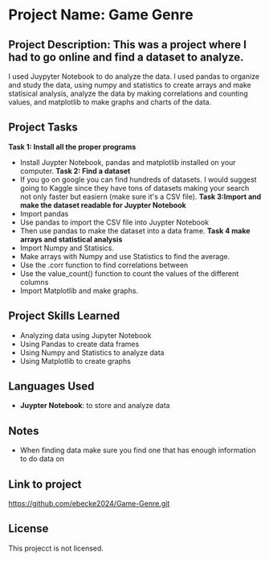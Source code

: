 # Project Name: Game Genre

## Project Description: This was a project where I had to go online and find a dataset to analyze.
I used Juypyter Notebook to do analyze the data. I used pandas to organize and study the data, using numpy 
and statistics to create arrays and make statisical analysis, analyze the data by making correlations and counting values, 
and matplotlib to make graphs and charts of the data.

## Project Tasks
  **Task 1: Install all the proper programs**
  - Install Juypter Notebook, pandas and matplotlib installed on your computer.
  **Task 2: Find a dataset**
  - If you go on google you can find hundreds of datasets. I would suggest going to Kaggle since 
    they have tons of datasets making your search not only faster but easiern (make sure it's a 
    CSV file). 
  **Task 3:Import and make the dataset readable for Juypter Notebook**
  - Import pandas 
  - Use pandas to import the CSV file into Juypter Notebook
  - Then use pandas to make the dataset into a data frame. 
  **Task 4 make arrays and statistical analysis**
  - Import Numpy and Statisics.
  - Make arrays with Numpy and use Statistics to find the average.
  - Use the .corr function to find correlations between 
  - Use the value_count() function to count the values of the different columns
  - Import Matplotlib and make graphs. 

## Project Skills Learned
  - Analyzing data using Jupyter Notebook
  - Using Pandas to create data frames
  - Using Numpy and Statistics to analyze data
  - Using Matplotlib to create graphs

## Languages Used
  - **Juypter Notebook**: to store and analyze data

## Notes
  - When finding data make sure you find one that has enough information to do data on

## Link to project
https://github.com/ebecke2024/Game-Genre.git

## License
This projecct is not licensed. 

